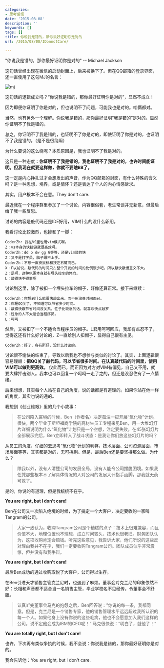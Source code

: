```yaml
---
categories:
- 思考感悟
date: '2015-08-08'
description: ''
keywords: []
tags: []
title: 你说我是错的，那你最好证明你是对的
url: /2015/08/08/IDonnotCare/

---
```



"你说我是错的，那你最好证明你是对的" -- Michael Jackson

<!--more-->

这句话曾经出现在微信的启动封面上，后来被换下了。但在QQ邮箱的登录界面，还一直使用了这句MJ的名言：

![mj](http://image.coderzh.com/mj.png)

这句话的逻辑成立吗？“你说我是错的，那你最好证明你是对的”，显然不成立！

因为即便你证明了你是对的，但也说明不了问题，可能我也是对的。咱俩都对。

当然，也有另外一个理解。你说我是错的，那你最好证明“我是错的”是对的。显然你证明不了我是错的。

总之，你证明不了我是错的，也证明不了你是对的，即使证明了你是对的，也证明不了我是错的。（是不是很绕啊）

为什么要说的这么绕呢？本质原因是，我也证明不了我是对的。

这只是一种态度：**你证明不了我是错的，我也证明不了我是对的，也许时间能证明。但我现在就要这样做，你就不要瞎BB了。**

这一定是内心挣扎过才会想发出的声音，作为QQ邮箱的封面，有什么特殊的含义吗？是一种思想，境界，或是情怀？还是表达了个人的内心情感诉求。

其实，用户根本不会在意。They don't care.

最近我在一个程序群里参加了一个讨论，内容很俗套，老生常谈并无新意，但最后给了我一些反思。

讨论的内容是敲代码还是IDE好用，VIM什么的没什么卵用。

我看讨论比较激烈，也掺和了一脚：

```
CoderZh: 我在VS里也用vim模式啊。
Z：vs本身的快捷键就很高效啊。
CoderZh：dd o dw gg G等等，还是vim敲的快
Z：又不是打字员，脑子跟不上手。
CoderZh：不想一直换鼠标和按左右键而已。
X：F以前说，敲代码的时间只占整个开发的时间的比例很少吧，所以敲快敲慢意义不大。
Z：是啊，这种氛围本身就有埋头拉车的倾向。
L：敲得快不碍事啊
```

讨论到这里，除了被扣一个埋头拉车的帽子，好像还算正常。接下来继续：

```
CoderZh：你想到什么能很快敲出来，而不用浪费时间而已。
Z：你把QQ关了，不知道可以节省多少时间。
L：敲得快跟节省时间没关系，性子比较急的话，就喜欢快点敲罗
Z：性急的人不太适合当程序员。
L：呵呵
```

然后，又被扣了一个不适合当程序员的帽子。L君用呵呵回应，我却有点忍不了，觉得这还有什么好讨论的，Z一直给别人扣帽子，显得自己很有主见。

```
CoderZh：好了，各有所好，没什么讨论的。
```

讨论很不愉快的结束了，导致以后我也不想参与类似的讨论了。其实，上面逻辑很容易理顺：**把QQ关了敲代码，可以节省很多时间。在认真敲代码的时间里，使用VIM可以做到更高效。** 仅此而已，而正因为对方对VIM有偏见，自己又不用，就要大肆抨击别人。我本也可以回复一个呵呵一走了之的，但还是没忍住有了一点情绪。

后来想想，其实每个人站在自己的角度，说的话都是有道理的。如果你站在他一样的角度，其实也说的通的。

我想到《创业维艰》里的几个小故事：

> 在公司陷入窘境的时候，Ben（作者名）决定孤注一掷开展“氧化物”计划。很快，两个毕业于斯坦福商学院的高材生员工专程来见Ben，用一大堆幻灯片详细说明为什么“氧化物”计划只是一个空想，注定要失败。在45张幻灯片全部展示完后，Ben立即转入了战斗状态：是我让你们放这些幻灯片的吗？

从员工的角度，仔细的去思考“氧化物”计划的利弊，技术层面、公司资源层面、市场层面等等，其实都是对的，无可挑剔。但是，最后Ben还是要坚持那么做。为什么？

> 除我以外，没有人清楚公司的发展全局，没有人能令公司摆脱困境。如果我任凭那些根本不了解具体情况的人对公司的发展大计指手画脚，那我就无药可救了。

是的，你说的有道理，但是我统统不在乎。

**You are right, but I don't care!**

Ben在公司又一次陷入绝境的时候，为了搞定一个大客户，决定要收购一家叫Tangram的公司。

> 大家一致认为，收购Tangram公司是个糟糕的点子：技术上很难兼容，而且价值不大，地理位置也不理想，成立时间较久，技术也很老旧。财务团队认为，这项收购肯定会赔钱。听完这些意见，我告诉大家，他们所说的这些反对理由我并不在乎，我们一定要收购Tangram公司。团队成员似乎非常震惊，但并没有和我争辩。

**You are right, but I don't care!**

最后Ben成功的通过收购取悦了大客户，公司得以生存。

在Ben引进天才销售主管克兰尼时，也遇到了麻烦。董事会对克兰尼的印象依然不好：长相和声音都不适合当一名销售主管，毕业学校名不见经传，令董事会不舒服。

> 认真听完董事会马克的抱怨之后，Ben回答说：”你说的每一条，我都同意。但是，克兰尼是一个销售专家，他的销售管理水平远远超过我所认识的每一个人。如果他身上没有你说的这些毛病，他也不会愿意加入我们这样的公司，说不定他会成为IBM的CEO呢！“  马克很快说：”明白了，就他了！“

**You are totally right, but I don't care!**

也许，下次再有类似争执的时候，我不会说：你说我是错的，那你最好证明你是对的。

我会告诉他：You are right, but I don't care.
